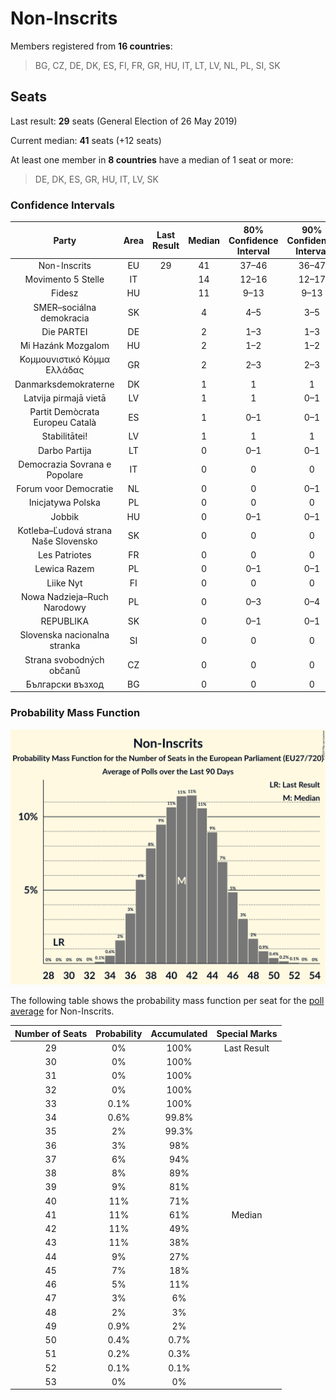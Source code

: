 # Non-Inscrits

Members registered from **16 countries**:

> BG, CZ, DE, DK, ES, FI, FR, GR, HU, IT, LT, LV, NL, PL, SI, SK

## Seats

Last result: **29** seats (General Election of 26 May 2019)

Current median: **41** seats (+12 seats)

At least one member in **8 countries** have a median of 1 seat or more:

> DE, DK, ES, GR, HU, IT, LV, SK

### Confidence Intervals

| Party | Area | Last Result | Median | 80% Confidence Interval | 90% Confidence Interval | 95% Confidence Interval | 99% Confidence Interval |
|:-----:|:----:|:-----------:|:------:|:-----------------------:|:-----------------------:|:-----------------------:|:-----------------------:|
| Non-Inscrits | EU | 29 | 41 | 37–46 | 36–47 | 36–48 | 34–50 |
| Movimento 5 Stelle | IT | | 14 | 12–16 | 12–17 | 11–17 | 11–19 |
| Fidesz | HU | | 11 | 9–13 | 9–13 | 9–13 | 8–13 |
| SMER–sociálna demokracia | SK | | 4 | 4–5 | 3–5 | 3–5 | 3–5 |
| Die PARTEI | DE | | 2 | 1–3 | 1–3 | 1–3 | 1–3 |
| Mi Hazánk Mozgalom | HU | | 2 | 1–2 | 1–2 | 1–3 | 1–3 |
| Κομμουνιστικό Κόμμα Ελλάδας | GR | | 2 | 2–3 | 2–3 | 2–3 | 1–3 |
| Danmarksdemokraterne | DK | | 1 | 1 | 1 | 1 | 1–2 |
| Latvija pirmajā vietā | LV | | 1 | 1 | 0–1 | 0–1 | 0–1 |
| Partit Demòcrata Europeu Català | ES | | 1 | 0–1 | 0–1 | 0–1 | 0–1 |
| Stabilitātei! | LV | | 1 | 1 | 1 | 1 | 1 |
| Darbo Partija | LT | | 0 | 0–1 | 0–1 | 0–1 | 0–1 |
| Democrazia Sovrana e Popolare | IT | | 0 | 0 | 0 | 0 | 0 |
| Forum voor Democratie | NL | | 0 | 0 | 0–1 | 0–1 | 0–1 |
| Inicjatywa Polska | PL | | 0 | 0 | 0 | 0 | 0 |
| Jobbik | HU | | 0 | 0–1 | 0–1 | 0–1 | 0–1 |
| Kotleba–Ľudová strana Naše Slovensko | SK | | 0 | 0 | 0 | 0 | 0 |
| Les Patriotes | FR | | 0 | 0 | 0 | 0 | 0 |
| Lewica Razem | PL | | 0 | 0–1 | 0–1 | 0–1 | 0–2 |
| Liike Nyt | FI | | 0 | 0 | 0 | 0 | 0 |
| Nowa Nadzieja–Ruch Narodowy | PL | | 0 | 0–3 | 0–4 | 0–4 | 0–4 |
| REPUBLIKA | SK | | 0 | 0–1 | 0–1 | 0–1 | 0–1 |
| Slovenska nacionalna stranka | SI | | 0 | 0 | 0 | 0 | 0 |
| Strana svobodných občanů | CZ | | 0 | 0 | 0 | 0 | 0 |
| Български възход | BG | | 0 | 0 | 0 | 0 | 0 |

### Probability Mass Function

![Graph with seats probability mass function not yet produced](average-2024-03-15-seats-pmf-non-inscrits.png "Seats Probability Mass Function")

The following table shows the probability mass function per seat for the [poll average](average-2024-03-15.html) for Non-Inscrits.

| Number of Seats | Probability | Accumulated | Special Marks |
|:---------------:|:-----------:|:-----------:|:-------------:|
| 29 | 0% | 100% | Last Result |
| 30 | 0% | 100% |  |
| 31 | 0% | 100% |  |
| 32 | 0% | 100% |  |
| 33 | 0.1% | 100% |  |
| 34 | 0.6% | 99.8% |  |
| 35 | 2% | 99.3% |  |
| 36 | 3% | 98% |  |
| 37 | 6% | 94% |  |
| 38 | 8% | 89% |  |
| 39 | 9% | 81% |  |
| 40 | 11% | 71% |  |
| 41 | 11% | 61% | Median |
| 42 | 11% | 49% |  |
| 43 | 11% | 38% |  |
| 44 | 9% | 27% |  |
| 45 | 7% | 18% |  |
| 46 | 5% | 11% |  |
| 47 | 3% | 6% |  |
| 48 | 2% | 3% |  |
| 49 | 0.9% | 2% |  |
| 50 | 0.4% | 0.7% |  |
| 51 | 0.2% | 0.3% |  |
| 52 | 0.1% | 0.1% |  |
| 53 | 0% | 0% |  |



